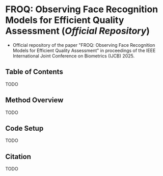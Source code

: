 # __FROQ__: Observing Face Recognition Models for Efficient Quality Assessment (*Official Repository*)

- Official repository of the paper "FROQ: Observing Face Recognition Models for Efficient Quality Assessment" in proceedings of the IEEE International Joint Conference on Biometrics (IJCB) 2025.

## Table of Contents

TODO


## Method Overview

TODO

## Code Setup

TODO

## Citation

TODO
